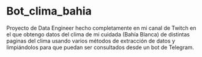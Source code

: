 # Bot_clima_bahia
Proyecto de Data Engineer hecho completamente en mi canal de Twitch en el que obtengo datos del clima de mi cuidada (Bahía Blanca) de distintas paginas del clima usando varios métodos de extracción de datos y limpiándolos para que puedan ser consultados desde un bot de Telegram.
